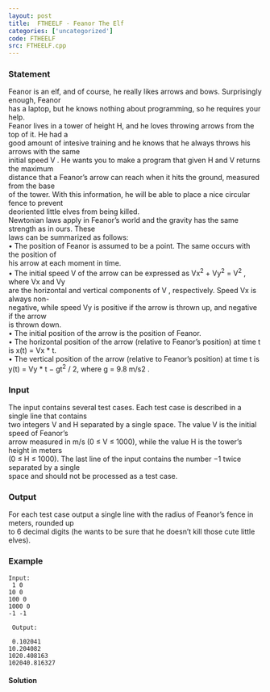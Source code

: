 ```yaml
---
layout: post
title:  FTHEELF - Feanor The Elf
categories: ['uncategorized']
code: FTHEELF
src: FTHEELF.cpp
---
```


### **Statement**

Feanor is an elf, and of course, he really likes arrows and bows. Surprisingly
enough, Feanor  
has a laptop, but he knows nothing about programming, so he requires your
help.  
Feanor lives in a tower of height H, and he loves throwing arrows from the top
of it. He had a  
good amount of intesive training and he knows that he always throws his arrows
with the same  
initial speed V . He wants you to make a program that given H and V returns
the maximum  
distance that a Feanor’s arrow can reach when it hits the ground, measured
from the base  
of the tower. With this information, he will be able to place a nice circular
fence to prevent  
deoriented little elves from being killed.  
Newtonian laws apply in Feanor’s world and the gravity has the same strength
as in ours. These  
laws can be summarized as follows:  
• The position of Feanor is assumed to be a point. The same occurs with the
position of  
his arrow at each moment in time.  
• The initial speed V of the arrow can be expressed as Vx<sup>2</sup> +
Vy<sup>2</sup> = V<sup>2</sup> , where Vx and Vy  
are the horizontal and vertical components of V , respectively. Speed Vx is
always non-  
negative, while speed Vy is positive if the arrow is thrown up, and negative
if the arrow  
is thrown down.  
• The initial position of the arrow is the position of Feanor.  
• The horizontal position of the arrow (relative to Feanor’s position) at time
t is x(t) = Vx * t.  
• The vertical position of the arrow (relative to Feanor’s position) at time t
is y(t) = Vy * t − gt<sup>2</sup> / 2, where g = 9.8 m/s2 .

### Input

The input contains several test cases. Each test case is described in a single
line that contains  
two integers V and H separated by a single space. The value V is the initial
speed of Feanor’s  
arrow measured in m/s (0 ≤ V ≤ 1000), while the value H is the tower’s height
in meters  
(0 ≤ H ≤ 1000). The last line of the input contains the number −1 twice
separated by a single  
space and should not be processed as a test case.

### Output

For each test case output a single line with the radius of Feanor’s fence in
meters, rounded up  
to 6 decimal digits (he wants to be sure that he doesn’t kill those cute
little elves).

### Example

    
    
    Input:  
     1 0  
    10 0  
    100 0  
    1000 0  
    -1 -1  
      
     Output:  
      
     0.102041  
    10.204082  
    1020.408163  
    102040.816327



#### **Solution**



